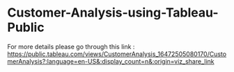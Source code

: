# Customer-Analysis-using-Tableau-Public
For more details please go through this link : https://public.tableau.com/views/CustomerAnalysis_16472505080170/CustomerAnalysis?:language=en-US&:display_count=n&:origin=viz_share_link
